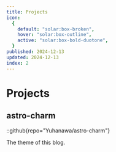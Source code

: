 ```yaml
---
title: Projects
icon:
  {
    default: "solar:box-broken",
    hover: "solar:box-outline",
    active: "solar:box-bold-duotone",
  }
published: 2024-12-13
updated: 2024-12-13
index: 2
---
```


# Projects

## astro-charm

::github{repo="Yuhanawa/astro-charm"}

The theme of this blog.
